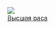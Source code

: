 ![](/books/sf_history/Дмитрий%20Казаков/Высшая%20раса.jpg)  
[Высшая раса](/books/sf_history/Дмитрий%20Казаков/Высшая%20раса)